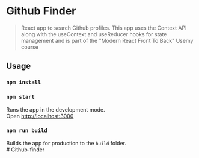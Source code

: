# Github Finder

> React app to search Github profiles. This app uses the Context API along with the useContext and useReducer hooks for state management and is part of the "Modern React Front To Back" Usemy course

## Usage

### `npm install`

### `npm start`

Runs the app in the development mode.<br>
Open [http://localhost:3000](http://localhost:3000)

### `npm run build`

Builds the app for production to the `build` folder.<br>
#   G i t h u b - f i n d e r  
 